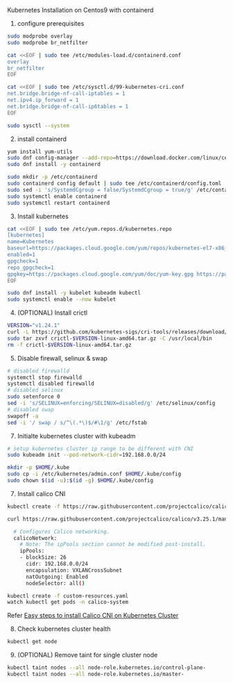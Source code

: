 Kubernetes Installation on Centos9 with containerd

1. configure prerequisites

```bash
sudo modprobe overlay
sudo modprobe br_netfilter
```

```bash
cat <<EOF | sudo tee /etc/modules-load.d/containerd.conf
overlay
br_netfilter
EOF
```

```bash
cat <<EOF | sudo tee /etc/sysctl.d/99-kubernetes-cri.conf
net.bridge.bridge-nf-call-iptables = 1
net.ipv4.ip_forward = 1
net.bridge.bridge-nf-call-ip6tables = 1
EOF
```

```bash
sudo sysctl --system
```

2. install containerd

```bash
yum install yum-utils
sudo dnf config-manager --add-repo=https://download.docker.com/linux/centos/docker-ce.repo
sudo dnf install -y containerd
```

```bash
sudo mkdir -p /etc/containerd
sudo containerd config default | sudo tee /etc/containerd/config.toml
sudo sed -i 's/SystemdCgroup = false/SystemdCgroup = true/g' /etc/containerd/config.toml
sudo systemctl enable containerd
sudo systemctl restart containerd
```

3. Install kubernetes

```bash
cat <<EOF | sudo tee /etc/yum.repos.d/kubernetes.repo
[kubernetes]
name=Kubernetes
baseurl=https://packages.cloud.google.com/yum/repos/kubernetes-el7-x86_64
enabled=1
gpgcheck=1
repo_gpgcheck=1
gpgkey=https://packages.cloud.google.com/yum/doc/yum-key.gpg https://packages.cloud.google.com/yum/doc/rpm-package-key.gpg
EOF
```

```bash
sudo dnf install -y kubelet kubeadm kubectl
sudo systemctl enable --now kubelet
```

4. (OPTIONAL) Install crictl

```bash
VERSION="v1.24.1"
curl -L https://github.com/kubernetes-sigs/cri-tools/releases/download/$VERSION/crictl-${VERSION}-linux-amd64.tar.gz --output crictl-${VERSION}-linux-amd64.tar.gz
sudo tar zxvf crictl-$VERSION-linux-amd64.tar.gz -C /usr/local/bin
rm -f crictl-$VERSION-linux-amd64.tar.gz
```

5. Disable firewall, selinux & swap
```bash
# disabled firewalld
systemctl stop firewalld
systemctl disabled firewalld
# disabled selinux
sudo setenforce 0
sed -i 's/SELINUX=enforcing/SELINUX=disabled/g' /etc/selinux/config
# disabled swap
swapoff -a 
sed -i '/ swap / s/^\(.*\)$/#\1/g' /etc/fstab
```

7. Initialte kubernetes cluster with kubeadm

```bash
# setup kubernetes cluster ip range to be different with CNI
sudo kubeadm init --pod-network-cidr=192.168.0.0/24

mkdir -p $HOME/.kube
sudo cp -i /etc/kubernetes/admin.conf $HOME/.kube/config
sudo chown $(id -u):$(id -g) $HOME/.kube/config
```

7. Install calico CNI

```bash
kubectl create -f https://raw.githubusercontent.com/projectcalico/calico/v3.25.1/manifests/tigera-operator.yaml

curl https://raw.githubusercontent.com/projectcalico/calico/v3.25.1/manifests/custom-resources.yaml -O

```

```bash
  # Configures Calico networking.
  calicoNetwork:
    # Note: The ipPools section cannot be modified post-install.
    ipPools:
    - blockSize: 26
      cidr: 192.168.0.0/24
      encapsulation: VXLANCrossSubnet
      natOutgoing: Enabled
      nodeSelector: all()

```

```bash
kubectl create -f custom-resources.yaml
watch kubectl get pods -n calico-system
```

Refer [Easy steps to install Calico CNI on Kubernetes Cluster
](https://www.golinuxcloud.com/calico-kubernetes/)

8. Check kubernetes cluster health

```bash
kubectl get node
```

9. (OPTIONAL) Remove taint for single cluster node

```bash
kubectl taint nodes --all node-role.kubernetes.io/control-plane-
kubectl taint nodes --all node-role.kubernetes.io/master-
```

